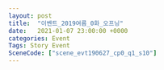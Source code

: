```yaml
---
layout: post
title:  "이벤트_2019여름_0화_오프닝"
date:   2021-01-07 23:00:00 +0000
categories: Event
Tags: Story Event
SceneCode: ["scene_evt190627_cp0_q1_s10"]
---
```

